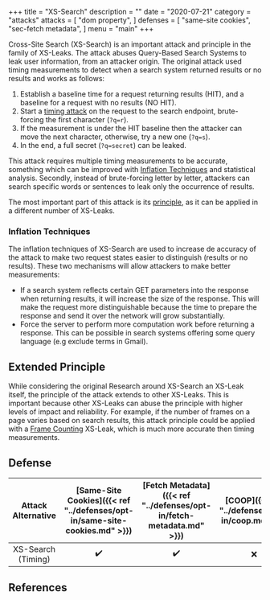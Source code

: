 +++
title = "XS-Search"
description = ""
date = "2020-07-21"
category = "attacks"
attacks = [
    "dom property",
]
defenses = [
    "same-site cookies",
    "sec-fetch metadata",
]
menu = "main"
+++

Cross-Site Search (XS-Search) is an important attack and principle in the family of XS-Leaks. The attack abuses Query-Based Search Systems to leak user information, from an attacker origin. The original attack used timing measurements to detect when a search system returned results or no results and works as follows:

1. Establish a baseline time for a request returning results (HIT), and a baseline for a request with no results (NO HIT).
2. Start a [timing attack](https://TODO) on the request to the search endpoint, brute-forcing the first character (`?q=r`).
3. If the measurement is under the HIT baseline then the attacker can move the next character, otherwise, try a new one (`?q=s`).
4. In the end, a full secret (`?q=secret`) can be leaked.

This attack requires multiple timing measurements to be accurate, something which can be improved with [Inflation Techniques](https://TODO) and statistical analysis. Secondly, instead of brute-forcing letter by letter, attackers can search specific words or sentences to leak only the occurrence of results.

The most important part of this attack is its [principle](https://TODO), as it can be applied in a different number of XS-Leaks.

### Inflation Techniques

The inflation techniques of XS-Search are used to increase de accuracy of the attack to make two request states easier to distinguish (results or no results). These two mechanisms will allow attackers to make better measurements:

- If a search system reflects certain GET parameters into the response when returning results, it will increase the size of the response. This will make the request more distinguishable because the time to prepare the response and send it over the network will grow substantially.
- Force the server to perform more computation work before returning a response. This can be possible in search systems offering some query language (e.g exclude terms in Gmail).

## Extended Principle

While considering the original Research around XS-Search an XS-Leak itself, the principle of the attack extends to other XS-Leaks. This is important because other XS-Leaks can abuse the principle with higher levels of impact and reliability. For example, if the number of frames on a page varies based on search results, this attack principle could be applied with a [Frame Counting](https://TODO) XS-Leak, which is much more accurate then timing measurements.


## Defense

| Attack Alternative  | [Same-Site Cookies]({{< ref "../defenses/opt-in/same-site-cookies.md" >}})  | [Fetch Metadata]({{< ref "../defenses/opt-in/fetch-metadata.md" >}})  | [COOP]({{< ref "../defenses/opt-in/coop.md" >}})  |  [Framing Protections]({{< ref "../defenses/opt-in/xfo.md" >}}) |
|:----------------------------------:|:--------------------------:|:---------------:|:-----:|:--------------------:|
| XS-Search (Timing)                 |         ✔️                 |      ✔️         |  ❌   |          ❌         |

## References

[^1]: Cross-Site Search Attacks, [link](https://446h.cybersec.fun/xssearch.pdf)
[^2]: Cross-Site Search (XS-Search) Attacks - Hemi Leibowitz, OWASP AppSec IL 2015, [link](https://owasp.org/www-pdf-archive/AppSecIL2015_Cross-Site-Search-Attacks_HemiLeibowitz.pdf)